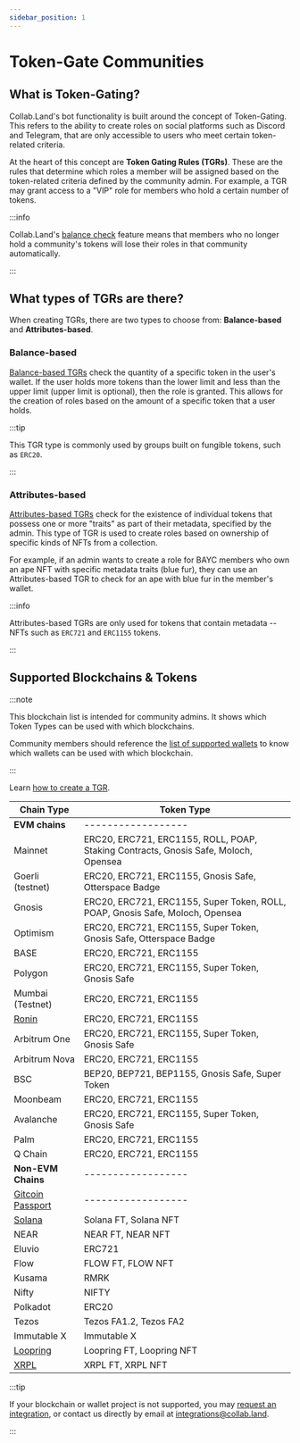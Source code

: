 ```yaml
---
sidebar_position: 1
---
```


# Token-Gate Communities

## What is Token-Gating?

Collab.Land's bot functionality is built around the concept of Token-Gating. This refers to the ability to create roles on social platforms such as Discord and Telegram, that are only accessible to users who meet certain token-related criteria.

At the heart of this concept are **Token Gating Rules (TGRs)**. These are the rules that determine which roles a member will be assigned based on the token-related criteria defined by the community admin. For example, a TGR may grant access to a "VIP" role for members who hold a certain number of tokens.

:::info

Collab.Land's [balance check](../command-center/bot-config/balance-check) feature means that members who no longer hold a community's tokens will lose their roles in that community automatically.

:::

## What types of TGRs are there?

When creating TGRs, there are two types to choose from: **Balance-based** and **Attributes-based**.

### Balance-based

[Balance-based TGRs](../command-center/create-a-tgr/how-to-create-a-tgr#create-a-balance-based-tgr) check the quantity of a specific token in the user's wallet. If the user holds more tokens than the lower limit and less than the upper limit (upper limit is optional), then the role is granted. This allows for the creation of roles based on the amount of a specific token that a user holds.

:::tip

This TGR type is commonly used by groups built on fungible tokens, such as `ERC20`.

:::

### Attributes-based

[Attributes-based TGRs](../command-center/create-a-tgr/how-to-create-a-tgr#create-a-metadata-based-tgr) check for the existence of individual tokens that possess one or more "traits" as part of their metadata, specified by the admin. This type of TGR is used to create roles based on ownership of specific kinds of NFTs from a collection.

For example, if an admin wants to create a role for BAYC members who own an ape NFT with specific metadata traits (blue fur), they can use an Attributes-based TGR to check for an ape with blue fur in the member's wallet.

:::info

Attributes-based TGRs are only used for tokens that contain metadata -- NFTs such as `ERC721` and `ERC1155` tokens.

:::

## Supported Blockchains & Tokens

:::note

This blockchain list is intended for community admins. It shows which Token Types can be used with which blockchains.

Community members should reference the [list of supported wallets](../wallets/verify-your-wallet#supported-wallets) to know which wallets can be used with which blockchain.

:::

Learn [how to create a TGR](/help-docs/command-center/create-a-tgr/how-to-create-a-tgr).

| Chain Type       | Token Type                                                                          |
|------------------|-------------------------------------------------------------------------------------|
| **EVM chains**   |               ------------------                                                    |
| Mainnet          | ERC20, ERC721, ERC1155, ROLL, POAP, Staking Contracts, Gnosis Safe, Moloch, Opensea |
| Goerli (testnet) | ERC20, ERC721, ERC1155, Gnosis Safe, Otterspace Badge                               |
| Gnosis           | ERC20, ERC721, ERC1155, Super Token, ROLL, POAP, Gnosis Safe, Moloch, Opensea       |
| Optimism         | ERC20, ERC721, ERC1155, Super Token, Gnosis Safe, Otterspace Badge                  |
| BASE         | ERC20, ERC721, ERC1155                                                              |
| Polygon          | ERC20, ERC721, ERC1155, Super Token, Gnosis Safe                                    |
| Mumbai (Testnet) | ERC20, ERC721, ERC1155                                                              |
| [Ronin](/help-docs/command-center/create-a-tgr/evm/ronin)            | ERC20, ERC721, ERC1155                                                              |
| Arbitrum One     | ERC20, ERC721, ERC1155, Super Token, Gnosis Safe                                    |
| Arbitrum Nova    | ERC20, ERC721, ERC1155                                                              |
| BSC              | BEP20, BEP721, BEP1155, Gnosis Safe, Super Token                                    |
| Moonbeam         | ERC20, ERC721, ERC1155                                                              |
| Avalanche        | ERC20, ERC721, ERC1155, Super Token, Gnosis Safe                                    |
| Palm             | ERC20, ERC721, ERC1155                                                              |
| Q Chain          | ERC20, ERC721, ERC1155                                                              |
| **Non-EVM Chains**     | ------------------                                                            |
| [Gitcoin Passport](/help-docs/command-center/create-a-tgr/gtc-passport)     | ------------------                                                                   |
| [Solana](/help-docs/command-center/create-a-tgr/solana)           | Solana FT, Solana NFT                                                               |
| NEAR             | NEAR FT, NEAR NFT                                                                   |
| Eluvio           | ERC721                                                                              |
| Flow             | FLOW FT, FLOW NFT                                                                   |
| Kusama           | RMRK                                                                                |
| Nifty            | NIFTY                                                                               |
| Polkadot         | ERC20                                                                               |
| Tezos            | Tezos FA1.2, Tezos FA2                                                              |
| Immutable X      | Immutable X                                                                         |
| [Loopring](/help-docs/command-center/create-a-tgr/loopring)         | Loopring FT, Loopring NFT                                                           |
| [XRPL](/help-docs/command-center/create-a-tgr/xrpl)             | XRPL FT, XRPL NFT                                                                   |

:::tip

If your blockchain or wallet project is not supported, you may [request an integration](https://bit.ly/3HzRmnA), or contact us directly by email at [integrations@collab.land](mailto:integrations@collab.land).

:::
